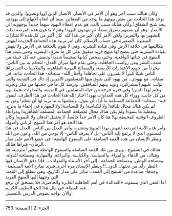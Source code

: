 ------------------------------------------------------------------------

وكان هنالك سبب آخر وهو أن الأمر في الأنصار. الأنصار الذين آووا ونصروا.
والذين قد يوجد هذا الحادث بين بعض بيوتهم ما يوجد من الضغائن. بينما أن
اتجاه الاتهام إلى يهودي، يبعد شبح الشقاق! وكان هنالك سبب ثالث. هو عدم
إعطاء اليهود سهماً جديداً يوجهونه إلى الأنصار. وهو أن بعضهم يسرق بعضاً، ثم
يتهمون اليهود! وهم لا يدعون هذه الفرصة تفلت للتشهير بها والتغرير! ولكن
الأمر كان أكبر من هذا كله. كان أكبر من كل هذه الاعتبارات الصغيرة.
الصغيرة في حساب الإسلام. كان أمر تربية هذه الجماعة الجديدة لتنهض
بتكاليفها في خلافة الأرض وفي قيادة البشرية. وهي لا تقوم بالخلافة في
الأرض ولا تنهض بقيادة البشرية حتى يتضح لها منهج فريد متفوق على كل ما
تعرف البشرية وحتى يثبت هذا المنهج في حياتها الواقعية. وحتى يمحص كيانها
تمحيصاً شديداً وتنفض عنه كل خبيئة من ضعف البشر ومن رواسب الجاهلية. وحتى
يقام فيها ميزان العدل- لتحكم به بين الناس- مجرداً من جميع الاعتبارات
الأرضية، والمصالح القريبة الظاهرة، والملابسات التي يراها الناس شيئاً
كبيراً لا يقدرون على تجاهله! واختار الله- سبحانه- هذا الحادث بذاته، في
ميقاته.. مع يهودي.. من يهود التي يذوق منها المسلمون الأمرين إذ ذاك في
المدينة والتي تؤلب عليهم المشركين، وتؤيد بينهم المنافقين، وترصد كل ما في
جعبتها من مكر وتجربة وعلم لهذا الدين! وفي فترة حرجة من حياة المسلمين في
المدينة، والعداوات تحيط بهم من كل جانب. ووراء كل هذه العداوات يهود!
اختار الله هذا الحادث في هذا الظرف، ليقول فيه- سبحانه- للجماعة المسلمة
ما أراد أن يقول، وليعلمها به ما يريد لها أن تتعلم! ومن ثم لم يكن هناك
مجال للباقة! ولا للكياسة! ولا للسياسة! ولا للمهارة في إخفاء ما يحرج،
وتغطية ما يسوء! ولم يكن هناك مجال لمصلحة الجماعة المسلمة الظاهرية!
ومراعاة الظروف الوقتية المحيطة بها! هنا كان الأمر جداً خالصاً، لا يحتمل
الدهان ولا التمويه! وكان هذا الجد هو أمر هذا المنهج الرباني وأصوله.  
وأمر هذه الأمة التي تعد لتنهض بهذا المنهج وتنشره. وأمر العدل بين الناس.
العدل في هذا المستوى الذي لا يرتفع إليه الناس- بل لا يعرفه الناس- إلا
بوحي من الله، وعون من الله.  
وينظر الإنسان من هذه القمة السامقة على السفوح الهابطة- في جميع الأمم على
مدار الزمان- فيراها هنالك..  
هنالك في السفوح.. ويرى بين تلك القمة السامقة والسفوح الهابطة صخوراً
متردية، هنا وهناك، من الدهاء، والمراء، والسياسة، والكياسة، والبراعة،
والمهارة، ومصلحة الدولة، ومصلحة الوطن، ومصلحة الجماعة.. إلى آخر الأسماء
والعنوانات.. فإذا دقق الإنسان فيها النظر رأى من تحتها.. الدود..!! وينظر
الإنسان مرة أخرى فيرى نماذج الأمة المسلمة- وحدها- صاعدة من السفح إلى
القمة.. تتناثر على مدار التاريخ، وهي تتطلع إلى القمة، التي وجهها إليها
المنهج الفريد.  
أما العفن الذي يسمونه «العدالة» في أمم الجاهلية الغابرة والحاضرة، فلا
يستحق أن نرفع عنه الغطاء، في مثل هذا الجو النظيف الكريم..  
والآن نواجه نصوص الدرس بالتفصيل:

------------------------------------------------------------------------

الجزء: 2 ¦ الصفحة: 753
